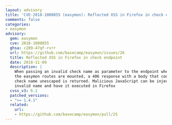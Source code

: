 ```yaml
---
layout: advisory
title: 'CVE-2018-1000855 (easymon): Reflected XSS in Firefox in check endpoint'
comments: false
categories:
- easymon
advisory:
  gem: easymon
  cve: 2018-1000855
  ghsa: c289-47qf-rvrr
  url: https://github.com/basecamp/easymon/issues/26
  title: Reflected XSS in Firefox in check endpoint
  date: 2018-11-09
  description: |
    When passing an invalid check name as parameter to the endpoint where
    the easymon routes are mounted, a 406 response with a body that contains the invalid
    check name unescaped is returned. Malicious JavaScript can be injected into that
    invalid name and have it executed in Firefox
  cvss_v3: 6.1
  patched_versions:
  - ">= 1.4.1"
  related:
    url:
    - https://github.com/basecamp/easymon/pull/25
---
```

